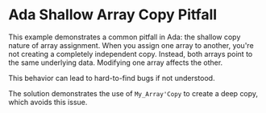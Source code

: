 # Ada Shallow Array Copy Pitfall

This example demonstrates a common pitfall in Ada: the shallow copy nature of array assignment.  When you assign one array to another, you're not creating a completely independent copy. Instead, both arrays point to the same underlying data. Modifying one array affects the other.

This behavior can lead to hard-to-find bugs if not understood.

The solution demonstrates the use of `My_Array'Copy` to create a deep copy, which avoids this issue.